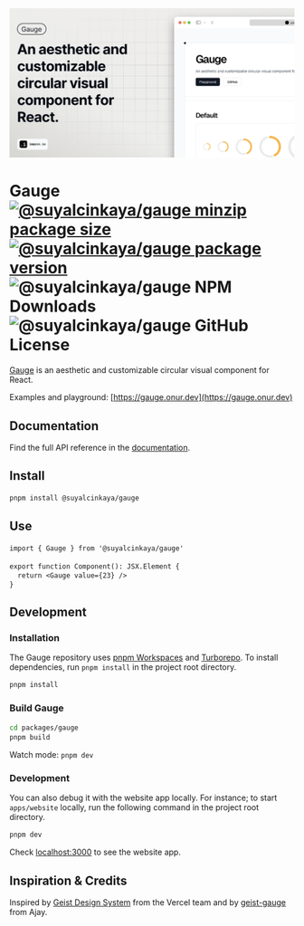![screenshot](apps/website/public/og-image.png)

# Gauge [![@suyalcinkaya/gauge minzip package size](https://img.shields.io/bundlephobia/minzip/@suyalcinkaya/gauge)](https://www.npmjs.com/package/@suyalcinkaya/gauge?activeTab=code) [![@suyalcinkaya/gauge package version](https://img.shields.io/npm/v/@suyalcinkaya/gauge.svg?colorB=green)](https://www.npmjs.com/package/@suyalcinkaya/gauge) ![@suyalcinkaya/gauge NPM Downloads](https://img.shields.io/npm/dm/%40suyalcinkaya%2Fgauge) ![@suyalcinkaya/gauge GitHub License](https://img.shields.io/github/license/suyalcinkaya/gauge)

[Gauge](https://gauge.onur.dev/) is an aesthetic and customizable circular visual component for React.

Examples and playground: [https://gauge.onur.dev](https://gauge.onur.dev)

## Documentation

Find the full API reference in the [documentation](https://gauge.onur.dev/api).

## Install

```bash
pnpm install @suyalcinkaya/gauge
```

## Use

```tsx
import { Gauge } from '@suyalcinkaya/gauge'

export function Component(): JSX.Element {
  return <Gauge value={23} />
}
```

## Development

### Installation

The Gauge repository uses [pnpm Workspaces](https://pnpm.io/workspaces) and [Turborepo](https://github.com/vercel/turborepo). To install dependencies, run `pnpm install` in the project root directory.

```bash
pnpm install
```

### Build Gauge

```bash
cd packages/gauge
pnpm build
```

Watch mode: `pnpm dev`

### Development

You can also debug it with the website app locally. For instance; to start `apps/website` locally, run the following command in the project root directory.

```bash
pnpm dev
```

Check [localhost:3000](localhost:3000) to see the website app.

## Inspiration & Credits

Inspired by [Geist Design System](https://vercel.com/geist/gauge) from the Vercel team and by [geist-gauge](https://geist-gauge.vercel.app) from Ajay.
